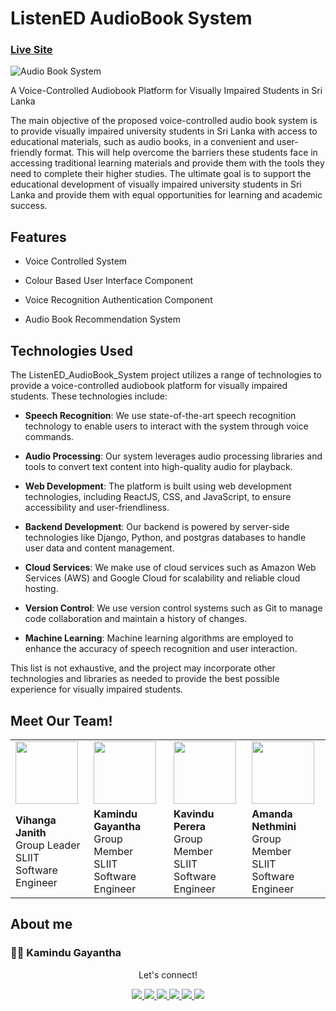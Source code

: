 # ListenED AudioBook System

### [Live Site](https://listen-ed.netlify.app/)

![Audio Book System](https://res.cloudinary.com/dmfljlyu1/image/upload/v1698773910/audiobooksystem_qqkkeb.jpg)

A Voice-Controlled Audiobook Platform for Visually Impaired Students in Sri Lanka

The main objective of the proposed voice-controlled audio book system is to provide visually impaired
university students in Sri Lanka with access to educational materials, such as audio books, in a
convenient and user-friendly format. This will help overcome the barriers these students face in
accessing traditional learning materials and provide them with the tools they need to complete their
higher studies. The ultimate goal is to support the educational development of visually impaired
university students in Sri Lanka and provide them with equal opportunities for learning and
academic success.

## Features
- Voice Controlled System

- Colour Based User Interface Component 

- Voice Recognition Authentication Component

- Audio Book Recommendation System

## Technologies Used

The ListenED_AudioBook_System project utilizes a range of technologies to provide a voice-controlled audiobook platform for visually impaired students. These technologies include:

- **Speech Recognition**: We use state-of-the-art speech recognition technology to enable users to interact with the system through voice commands.

- **Audio Processing**: Our system leverages audio processing libraries and tools to convert text content into high-quality audio for playback.

- **Web Development**: The platform is built using web development technologies, including ReactJS, CSS, and JavaScript, to ensure accessibility and user-friendliness.

- **Backend Development**: Our backend is powered by server-side technologies like Django, Python, and postgras databases to handle user data and content management.

- **Cloud Services**: We make use of cloud services such as Amazon Web Services (AWS) and Google Cloud for scalability and reliable cloud hosting.

- **Version Control**: We use version control systems such as Git to manage code collaboration and maintain a history of changes.

- **Machine Learning**: Machine learning algorithms are employed to enhance the accuracy of speech recognition and user interaction.

This list is not exhaustive, and the project may incorporate other technologies and libraries as needed to provide the best possible experience for visually impaired students.


## Meet Our Team!

<div class="table-container" style="width: 100%;">
    <table style="width: 100%;">
        <tr>
            <td><img src="https://media.licdn.com/dms/image/C4D03AQHTlOHM8NKOaw/profile-displayphoto-shrink_400_400/0/1614565198876?e=1699488000&v=beta&t=_ow3QZsJOl6Y8jgXsh2pMQ4jR0hI-XbsWUeHyHNolsc" width="100" height="100" style="object-fit: cover;"></td>
            <td><img src="https://media.licdn.com/dms/image/C5603AQGnBMwskpBqvw/profile-displayphoto-shrink_800_800/0/1656409186148?e=2147483647&v=beta&t=1JY6ZWlcPp7IySxX-_I6ECkodmTMZFKR4WA1K5nl75A" width="100" height="100" style="object-fit: cover;"></td>
            <td><img src="https://media.licdn.com/dms/image/D5603AQFZaeGB6WnZ5w/profile-displayphoto-shrink_400_400/0/1691774590062?e=1699488000&v=beta&t=FNb0KvJp4qXemhSbCLCtKvxrDYC7ndrK6O3WGg9cUoE" width="100" height="100" style="object-fit: cover;"></td>
            <td><img src="https://media.licdn.com/dms/image/C5603AQHcb0zJv_-MBg/profile-displayphoto-shrink_800_800/0/1657124009878?e=2147483647&v=beta&t=a-JkWMuof1qHaz7bX8F-sq_RKMK8_beStYSHcV1XNwU" width="100" height="100" style="object-fit: cover;"></td>
        </tr>
        <tr>
            <td><strong>Vihanga Janith</strong><br>Group Leader<br>SLIIT<br>Software Engineer</td>
            <td><strong>Kamindu Gayantha</strong><br>Group Member<br>SLIIT<br>Software Engineer</td>
            <td><strong>Kavindu Perera</strong><br>Group Member<br>SLIIT<br>Software Engineer</td>
            <td><strong>Amanda Nethmini</strong><br>Group Member<br>SLIIT<br>Software Engineer</td>
        </tr>
    </table>
</div>




## About me

### 👨‍💻 Kamindu Gayantha

   <div align="center">
<p align="center">Let's connect!</p>

<a href="https://lk.linkedin.com/in/kamindu-gayantha-4693661b5" target="blank">
    <img src="https://img.shields.io/badge/linkedin-%230077B5.svg?&style=for-the-badge&logo=linkedin&logoColor=white" />
</a>

<a href="https://medium.com/@kamidugayantha" target="blank">
    <img src="https://img.shields.io/badge/Medium-12100E?style=for-the-badge&logo=medium&logoColor=white" />
</a>

<a href="https://stackoverflow.com" target="blank">
    <img src="https://img.shields.io/badge/Stack_Overflow-FE7A16?style=for-the-badge&logo=stack-overflow&logoColor=white" />
</a>

<a href = "https://twitter.com/k_a_m_i_n_d_u_" target="blank">
    <img src="https://img.shields.io/badge/Twitter-1DA1F2?style=for-the-badge&logo=twitter&logoColor=white" />
</a>

<a href="https://www.facebook.com/people/Kamindu-Gayantha/pfbid0HiQ3VyBUHkvNnHN3Soc6tjJqmNhdNqopfatjNJQ53eHnCCZ5s7h95GLDDvKtUTZkl/" target="blank">
    <img src="https://img.shields.io/badge/Facebook-1877F2?style=for-the-badge&logo=facebook&logoColor=white" />
</a>

<a href="https://www.instagram.com/k_a_m_i_n_d_u_/" target="blank">
    <img src="https://img.shields.io/badge/Instagram-E4405F?style=for-the-badge&logo=instagram&logoColor=white" />
</a>

</div>




